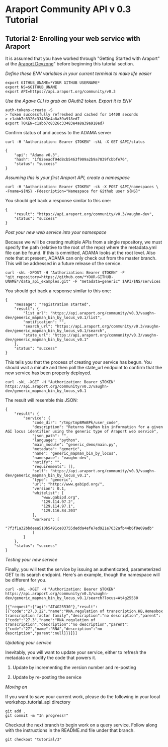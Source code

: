 # Araport Community API v 0.3 Tutorial

## Tutorial 2: Enrolling your web service with Araport

It is assumed that you have worked through "Getting Started with Araport" at the [Araport Devzone](https://www.araport.org/devzone)" before beginning this tutorial section.

_Define these ENV variables in your current terminal to make life easier_
```
export GITHUB_UNAME=*YOUR GITHUB USERNAME*
export NS=$GITHUB_UNAME
export API=https://api.araport.org/community/v0.3
```

_Use the Agave CLI to grab an OAuth2 token. Export it to ENV_
```
auth-tokens-create -S
> Token successfully refreshed and cached for 14400 seconds
> c1abb7c8326c33483e4a8a39a918ed7
export TOKEN=c1abb7c8326c33483e4a8a39a918ed7
```

Confirm status of and access to the ADAMA server
```
curl -H "Authorization: Bearer $TOKEN" -skL -X GET $API/status

{
    "api": "Adama v0.3",
    "hash": "1f82eeadf94d8cb5463f909a2b9a7039fcbbfe76",
    "status": "success"
}
```

_Assuming this is your first Araport API, create a namespace_

```
curl -H "Authorization: Bearer $TOKEN" -sk -X POST $API/namespaces \
-Fname=${NS} -Fdescription="Namespace for Github user ${NS}"
```

You should get back a response similar to this one:

```
{
    "result": "https://api.araport.org/community/v0.3/vaughn-dev",
    "status": "success"
}
```

_Post your new web service into your namespace_

Because we will be creating multiple APIs from a single repository, we must specify the path (relative to the root of the repo) where the metadata.yml file can be found. If this is ommitted, ADAMA looks at the root level. Also note that at present, ADAMA can only check out from the master branch. This will be addressed in a future release of the service. 

```
curl -skL -XPOST -H "Authorization: Bearer $TOKEN" -F "git_repository=https://github.com/*YOUR-GITHUB-UNAME*/data_api_examples.git" -F "metadata=generic" $API/$NS/services 
```

You should get back a response similar to this one:

```
{
    "message": "registration started", 
    "result": {
        "list_url": "https://api.araport.org/community/v0.3/vaughn-dev/generic_mapman_bin_by_locus_v0.1/list", 
        "notification": "", 
        "search_url": "https://api.araport.org/community/v0.3/vaughn-dev/generic_mapman_bin_by_locus_v0.1/search", 
        "state_url": "https://api.araport.org/community/v0.3/vaughn-dev/generic_mapman_bin_by_locus_v0.1"
    }, 
    "status": "success"
}
```

This tells you that the process of creating your service has begun. You should wait a minute and then poll the state_url endpoint to confirm that the new service has been properly deployed.

```
curl -skL -XGET -H "Authorization: Bearer $TOKEN" https://api.araport.org/community/v0.3/vaughn-dev/generic_mapman_bin_by_locus_v0.1
```

The result will resemble this JSON:

```
{
    "result": {
        "service": {
            "code_dir": "/tmp/tmpBMmBPk/user_code", 
            "description": "Returns MapMan bin information for a given AGI locus identifier using the generic type of Araport web service", 
            "json_path": "", 
            "language": "python", 
            "main_module": "generic_demo/main.py", 
            "metadata": "generic", 
            "name": "generic_mapman_bin_by_locus", 
            "namespace": "vaughn-dev", 
            "notify": "", 
            "requirements": [], 
            "self": "https://api.araport.org/community/v0.3/vaughn-dev/generic_mapman_bin_by_locus_v0.1", 
            "type": "generic", 
            "url": "http://www.gabipd.org/", 
            "version": 0.1, 
            "whitelist": [
                "www.gabipd.org", 
                "129.114.97.2", 
                "129.114.97.1", 
                "129.116.84.203"
            ], 
            "workers": [
                "7f3f1a32bbdeea510b5491ce03755dedda4efe7ed921e7632afb44b6f9e09adb"
            ]
        }
    }, 
    "status": "success"
}
```

_Testing your new service_

Finally, you will test the service by issuing an authenticated, parameterized GET to its search endpoint. Here's an example, though the namespace will be different for you. 

```
curl -skL -XGET -H "Authorization: Bearer $TOKEN" https://api.araport.org/community/v0.3/vaughn-dev/generic_mapman_bin_by_locus_v0.1/search?locus=At4g25530

[{"request":{"agi":"AT4G25530"},"result":[{"code":"27.3.22","name":"RNA.regulation of transcription.HB,Homeobox transcription factor family","description":"no description","parent":{"code":"27.3","name":"RNA.regulation of transcription","description":"no description","parent":{"code":"27","name":"RNA","description":"no description","parent":null}}}]}]
```

_Updating your service_

Inevitably, you will want to update your service, either to refresh the metadata or modify the code that powers it. 

1. Update by incrementing the version number and re-posting

2. Update by re-posting the service

_Moving on_

If you want to save your current work, please do the following in your local workshop_tutorial_api directory

```
git add .
git commit -m "In progress!"
```

Checkout the next branch to begin work on a query service. Follow along with the instructions in the README.md file under that branch.

```
git checkout "tutorial/3"
```
